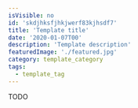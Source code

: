 ```yaml
---
isVisible: no
id: 'skdjhksfjhkjwerf83kjhsdf7'
title: 'Template title'
date: '2020-01-07T00'
description: 'Template description'
featuredImage: './featured.jpg'
category: template_category
tags:
  - template_tag
---
```


TODO
